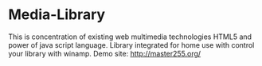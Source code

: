 Media-Library
=============
This is concentration of existing web multimedia technologies HTML5 and power of java script language.
Library integrated for home use with control your library with winamp.
Demo site: http://master255.org/
